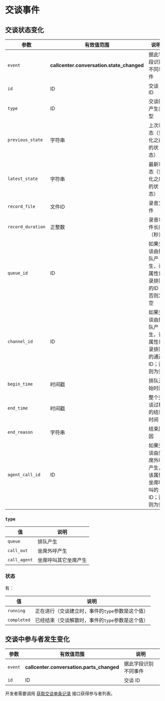 # 交谈事件

<!-- toc -->

## 交谈状态变化

参数                      | 有效值范围                                | 说明
----------------------    | ----------------------------------------- | ----------------------------------------
`event`                   | **callcenter.conversation.state_changed** | 据此字段识别不同事件
`id`                      | ID                                        | 交谈 ID
`type`                    | ID                                        | 交谈的产生类型
`previous_state`          | 字符串                                    | 上次状态（变化之前的状态）
`latest_state`            | 字符串                                    | 最新状态（变化之后的状态）
`record_file`             | 文件ID                                    | 录音文件
`record_duration`         | 正整数                                    | 录音事件长度（秒）
`queue_id`                | ID                                        | 如果交谈由排队产生，该属性记录排队的ID；否则为空
`channel_id`              | ID                                        | 如果交谈由排队产生，该属性记录排队的通道ID；否则为空
`begin_time`              | 时间戳                                    | 排队开始时间
`end_time`                | 时间戳                                    | 整个交谈过程的结束时间
`end_reason`              | 字符串                                    | 结束原因
`agent_call_id`           | ID                                        | 如果交谈由坐席外呼产生，该属性坐席呼叫的ID；否则为空

### `type`

值                    | 说明
--------------------- | --------------
`queue`               | 排队产生
`call_out`            | 坐席外呼产生
`call_agent`          | 坐席呼叫其它坐席产生

### 状态
有：

值              | 说明
--------------- | --------------
`running`       | 正在进行（交谈建立时，事件的`type`参数是这个值）
`completed`     | 已经结束（交谈解散时，事件的`type`参数是这个值）

## 交谈中参与者发生变化

参数                      | 有效值范围                                | 说明
----------------------    | ----------------------------------------- | ----------------------------------------
`event`                   | **callcenter.conversation.parts_changed** | 据此字段识别不同事件
`id`                      | ID                                        | 交谈 ID

开发者需要调用 [获取交谈单条记录](../conversation.md#获取交谈单条记录) 接口获得参与者列表。
